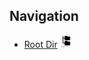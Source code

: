 

## Navigation

- [Root Dir](../Index.md) <img src="../Assets/root.png" alt="Root Dir Folder" style="width:20px;height:20px;">
